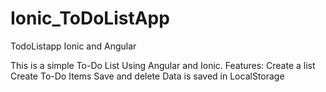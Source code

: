 # Ionic_ToDoListApp
TodoListapp Ionic and Angular

This is a simple To-Do List Using Angular and Ionic.
Features:
  Create a list
  Create To-Do Items
  Save and delete
Data is saved in LocalStorage
